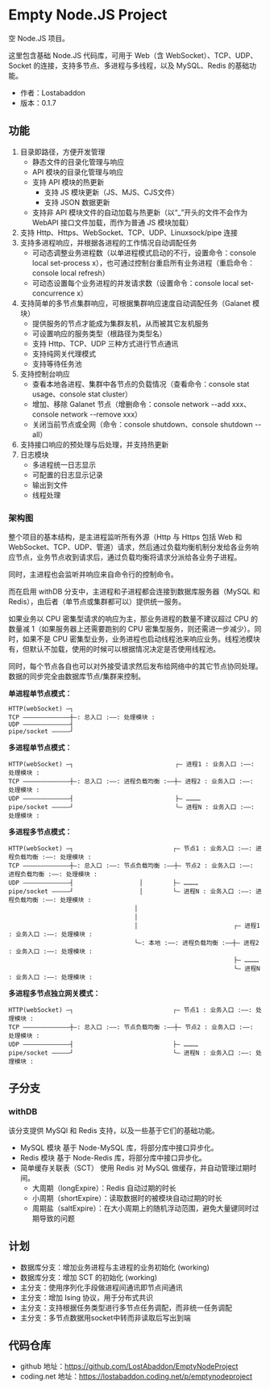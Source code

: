 # Empty Node.JS Project

空 Node.JS 项目。

这里包含基础 Node.JS 代码库，可用于 Web（含 WebSocket）、TCP、UDP、Socket 的连接，支持多节点、多进程与多线程，以及 MySQL、Redis 的基础功能。

-	作者：Lostabaddon
-	版本：0.1.7

## 功能

1.	目录即路径，方便开发管理
	-	静态文件的目录化管理与响应
	-	API 模块的目录化管理与响应
	-	支持 API 模块的热更新
		+	支持 JS 模块更新（JS、MJS、CJS文件）
		+	支持 JSON 数据更新
	-	支持非 API 模块文件的自动加载与热更新（以“_”开头的文件不会作为 WebAPI 接口文件加载，而作为普通 JS 模块加载）
2.	支持 Http、Https、WebSocket、TCP、UDP、Linuxsock/pipe 连接
3.	支持多进程响应，并根据各进程的工作情况自动调配任务
	-	可动态调整业务进程数（以单进程模式启动的不行，设置命令：console local set-process x），也可通过控制台重启所有业务进程（重启命令：console local refresh）
	-	可动态设置每个业务进程的并发请求数（设置命令：console local set-concurrence x）
4.	支持简单的多节点集群响应，可根据集群响应速度自动调配任务（Galanet 模块）
	-	提供服务的节点才能成为集群友机，从而被其它友机服务
	-	可设置响应的服务类型（根路径为类型名）
	-	支持 Http、TCP、UDP 三种方式进行节点通讯
	-	支持纯网关代理模式
	-	支持等待任务池
5.	支持控制台响应
	-	查看本地各进程、集群中各节点的负载情况（查看命令：console stat usage、console stat cluster）
	-	增加、移除 Galanet 节点（增删命令：console network --add xxx、console network --remove xxx）
	-	关闭当前节点或全网（命令：console shutdown、console shutdown --all）
6.	支持接口响应的预处理与后处理，并支持热更新
7.	日志模块
	-	多进程统一日志显示
	-	可配置的日志显示记录
	-	输出到文件
	-	线程处理

### 架构图

整个项目的基本结构，是主进程监听所有外源（Http 与 Https 包括 Web 和 WebSocket、TCP、UDP、管道）请求，然后通过负载均衡机制分发给各业务响应节点，业务节点收到请求后，通过负载均衡将请求分派给各业务子进程。

同时，主进程也会监听并响应来自命令行的控制命令。

而在启用 withDB 分支中，主进程和子进程都会连接到数据库服务器（MySQL 和 Redis），由后者（单节点或集群都可以）提供统一服务。

如果业务以 CPU 密集型请求的响应为主，那业务进程的数量不建议超过 CPU 的数量减 1（如果服务器上还需要跑别的 CPU 密集型服务，则还需进一步减少）。同时，如果不是 CPU 密集型业务，业务进程也启动线程池来响应业务。线程池模块有，但默认不加载，使用的时候可以根据情况决定是否使用线程池。

同时，每个节点各自也可以对外接受请求然后发布给网络中的其它节点协同处理。数据的同步完全由数据库节点/集群来控制。

**单进程单节点模式：**

```
HTTP(webSocket) —┐
TCP —————————————┼—: 总入口 :——: 处理模块 :
UDP —————————————┤
pipe/socket —————┘
```

**多进程单节点模式：**

```
HTTP(webSocket) —┐　　　　　　　　　　　　　　　　　┌— 进程1 : 业务入口 :——: 处理模块 :
TCP —————————————┼—: 总入口 :——: 进程负载均衡 :——┼— 进程2 : 业务入口 :——: 处理模块 :
UDP —————————————┤　　　　　　　　　　　　　　　　　├— …………
pipe/socket —————┘　　　　　　　　　　　　　　　　　└— 进程N : 业务入口 :——: 处理模块 :
```

**多进程多节点模式：**

```
HTTP(webSocket) —┐　　　　　　　　　　　　　　　　 ┌— 节点1 : 业务入口 :——: 进程负载均衡 :——: 处理模块 :
TCP —————————————┼—: 总入口 :——: 节点负载均衡 :——┼— 节点2 : 业务入口 :——: 进程负载均衡 :——: 处理模块 :
UDP —————————————┤　　　　　　　　　　　│　　　　　├— …………
pipe/socket —————┘　　　　　　　　　　　│　　　　　└— 进程N : 业务入口 :——: 进程负载均衡 :——: 处理模块 :
　　　　　　　　　　　　　　　　　　　　　│
　　　　　　　　　　　　　　　　　　　　　│
　　　　　　　　　　　　　　　　　　　　　│　　　　　　　　　　　　　　　　┌— 进程1 : 业务入口 :——: 处理模块 :
　　　　　　　　　　　　　　　　　　　　　└—: 本地 :——: 进程负载均衡 :——┼— 进程2 : 业务入口 :——: 处理模块 :
　　　　　　　　　　　　　　　　　　　　　 　　　　　　　　　　　　　　　　├— …………
　　　　　　　　　　　　　　　　　　　　　 　　　　　　　　　　　　　　　　└— 进程N : 业务入口 :——: 处理模块 :
```

**多进程多节点独立网关模式：**

```
HTTP(webSocket) —┐　　　　　　　　　　　　　　　　 ┌— 节点1 : 业务入口 :——: 处理模块 :
TCP —————————————┼—: 总入口 :——: 节点负载均衡 :——┼— 节点2 : 业务入口 :——: 处理模块 :
UDP —————————————┤　　　　　　　　　　　 　　　　　├— …………
pipe/socket —————┘　　　　　　　　　　　 　　　　　└— 进程N : 业务入口 :——: 处理模块 :
```

## 子分支

### withDB

该分支提供 MySQl 和 Redis 支持，以及一些基于它们的基础功能。

-	MySQL 模块
	基于 Node-MySQL 库，将部分库中接口异步化。
-	Redis 模块
	基于 Node-Redis 库，将部分库中接口异步化。
-	简单缓存关联表（SCT）
	使用 Redis 对 MySQL 做缓存，并自动管理过期时间。
	+	大周期（longExpire）：Redis 自动过期的时长
	+	小周期（shortExpire）：读取数据时的被模块自动过期的时长
	+	周期盐（saltExpire）：在大小周期上的随机浮动范围，避免大量键同时过期导致的问题

## 计划

-	数据库分支：增加业务进程与主进程的业务初始化 (working)
-	数据库分支：增加 SCT 的初始化 (working)
-	主分支：使用序列化手段做进程间通讯即节点间通讯
-	主分支：增加 Ising 协议，用于分布式共识
-	主分支：支持根据任务类型进行多节点任务调配，而非统一任务调配
-	主分支：多节点数据用socket中转而非读取后写出到端

## 代码仓库

-	github 地址：https://github.com/LostAbaddon/EmptyNodeProject
-	coding.net 地址：https://lostabaddon.coding.net/p/emptynodeproject